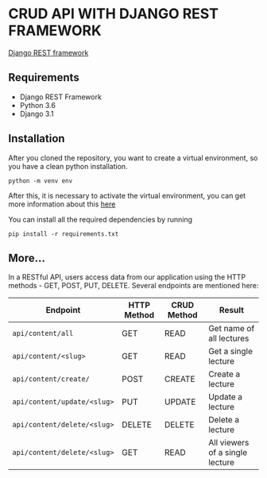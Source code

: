 # CRUD API WITH DJANGO REST FRAMEWORK
[Django REST framework](http://www.django-rest-framework.org/) 

## Requirements
- Django REST Framework
- Python 3.6
- Django 3.1

## Installation
After you cloned the repository, you want to create a virtual environment, so you have a clean python installation.
```
python -m venv env
```

After this, it is necessary to activate the virtual environment, you can get more information about this [here](https://docs.python.org/3/tutorial/venv.html)

You can install all the required dependencies by running
```
pip install -r requirements.txt
```

## More...
In a RESTful API, users access data from our application using the HTTP methods - GET, POST, PUT, DELETE.
Several endpoints are mentioned here:

Endpoint |HTTP Method | CRUD Method | Result
-- | -- |-- |--
`api/content/all` | GET | READ | Get name of all lectures
`api/content/<slug>` | GET | READ | Get a single lecture
`api/content/create/`| POST | CREATE | Create a lecture
`api/content/update/<slug>` | PUT | UPDATE | Update a lecture
`api/content/delete/<slug>` | DELETE | DELETE | Delete a lecture
`api/content/delete/<slug>` | GET | READ | All viewers of a single lecture


